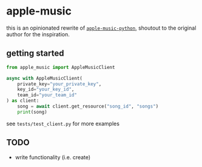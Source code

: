# apple-music

this is an opinionated rewrite of [`apple-music-python`](https://github.com/mpalazzolo/apple-music-python/tree/master), shoutout to the original author for the inspiration.

## getting started

```python
from apple_music import AppleMusicClient

async with AppleMusicClient(
    private_key="your_private_key",
    key_id="your_key_id",
    team_id="your_team_id"
) as client:
    song = await client.get_resource("song_id", "songs")
    print(song)
```
see `tests/test_client.py` for more examples

## TODO
- write functionality (i.e. create)